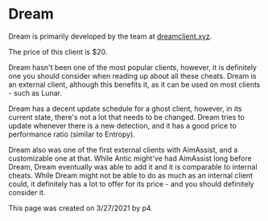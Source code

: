 # Dream

Dream is primarily developed by the team at [dreamclient.xyz](https://dreamclient.xyz).

The price of this client is $20.

Dream hasn't been one of the most popular clients, however, it is definitely one you should consider when reading up about all these cheats. Dream is an external client, although this benefits it, as it can be used on most clients - such as Lunar.

Dream has a decent update schedule for a ghost client, however, in its current state, there's not a lot that needs to be changed. Dream tries to update whenever there is a new detection, and it has a good price to performance ratio \(similar to Entropy\).

Dream also was one of the first external clients with AimAssist, and a customizable one at that. While Antic might've had AimAssist long before Dream, Dream eventually was able to add it and it is comparable to internal cheats. While Dream might not be able to do as much as an internal client could, it definitely has a lot to offer for its price - and you should definitely consider it.

This page was created on 3/27/2021 by p4.[  
](https://minecraftclients.gitbook.io/minecraftclients-faq/ghost-clients/premium)

